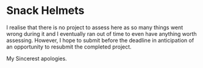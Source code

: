 # Snack Helmets

I realise that there is no project to assess here as so many things went wrong during it and I eventually ran out of time to even have anything worth assessing. However, I hope to submit before the deadline in anticipation of an opportunity to resubmit the completed project.

My Sincerest apologies.

